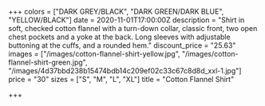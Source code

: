 +++
colors = ["DARK GREY/BLACK", "DARK GREEN/DARK BLUE", "YELLOW/BLACK"]
date = 2020-11-01T17:00:00Z
description = "Shirt in soft, checked cotton flannel with a turn-down collar, classic front, two open chest pockets and a yoke at the back. Long sleeves with adjustable buttoning at the cuffs, and a rounded hem."
discount_price = "25.63"
images = ["/images/cotton-flannel-shirt-yellow.jpg", "/images/cotton-flannel-shirt-green.jpg", "/images/4d37bbd238b15474bdb14c209ef02c33c67c8d8d_xxl-1.jpg"]
price = "30"
sizes = ["S", "M", "L", "XL"]
title = "Cotton Flannel Shirt"

+++
